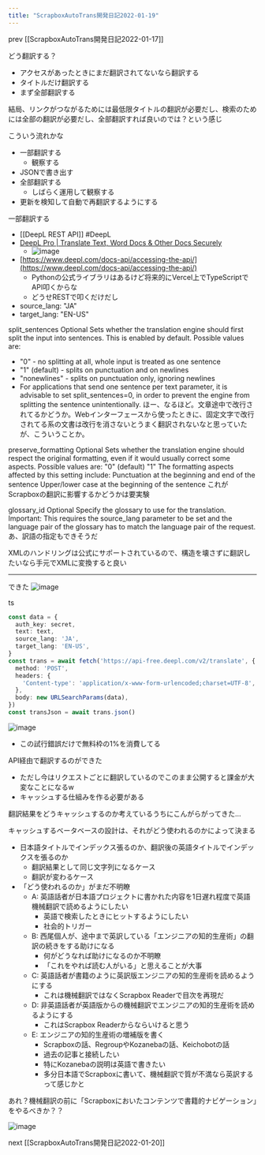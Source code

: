 ```yaml
---
title: "ScrapboxAutoTrans開発日記2022-01-19"
---
```


prev [[ScrapboxAutoTrans開発日記2022-01-17]]

どう翻訳する？
- アクセスがあったときにまだ翻訳されてないなら翻訳する
- タイトルだけ翻訳する
- まず全部翻訳する

結局、リンクがつながるためには最低限タイトルの翻訳が必要だし、検索のためには全部の翻訳が必要だし、全部翻訳すれば良いのでは？という感じ

こういう流れかな
- 一部翻訳する
    - 観察する
- JSONで書き出す
- 全部翻訳する
    - しばらく運用して観察する
- 更新を検知して自動で再翻訳するようにする

一部翻訳する
- [[DeepL REST API]] #DeepL
- [DeepL Pro | Translate Text, Word Docs & Other Docs Securely](https://www.deepl.com/pro#developer)
    - ![image](https://gyazo.com/2ebfb7ef54b85892f8c9741e74b238fd/thumb/1000)
- [https://www.deepl.com/docs-api/accessing-the-api/](https://www.deepl.com/docs-api/accessing-the-api/)
    - Pythonの公式ライブラリはあるけど将来的にVercel上でTypeScriptでAPI叩くからな
    - どうせRESTで叩くだけだし
- source_lang: "JA"
- target_lang: "EN-US"

split_sentences	Optional	Sets whether the translation engine should first split the input into sentences. This is enabled by default. Possible values are:
- "0" - no splitting at all, whole input is treated as one sentence
- "1" (default) - splits on punctuation and on newlines
- "nonewlines" - splits on punctuation only, ignoring newlines
- For applications that send one sentence per text parameter, it is advisable to set split_sentences=0, in order to prevent the engine from splitting the sentence unintentionally.
ほー、なるほど。文章途中で改行されてるかどうか。Webインターフェースから使ったときに、固定文字で改行されてる系の文書は改行を消さないとうまく翻訳されないなと思っていたが、こういうことか。

preserve_formatting	Optional	Sets whether the translation engine should respect the original formatting, even if it would usually correct some aspects. Possible values are:
"0" (default)
"1"
The formatting aspects affected by this setting include:
Punctuation at the beginning and end of the sentence
Upper/lower case at the beginning of the sentence
これがScrapboxの翻訳に影響するかどうかは要実験

glossary_id	Optional	Specify the glossary to use for the translation. Important: This requires the source_lang parameter to be set and the language pair of the glossary has to match the language pair of the request.
あ、訳語の指定もできそうだ

XMLのハンドリングは公式にサポートされているので、構造を壊さずに翻訳したいなら手元でXMLに変換すると良い

---
できた
![image](https://gyazo.com/a80b6ef2e227460f5c8d2d06bf20b7d1/thumb/1000)

ts

```typescript
const data = {
  auth_key: secret,
  text: text,
  source_lang: 'JA',
  target_lang: 'EN-US',
}
const trans = await fetch('https://api-free.deepl.com/v2/translate', {
  method: 'POST',
  headers: {
    'Content-type': 'application/x-www-form-urlencoded;charset=UTF-8',
  },
  body: new URLSearchParams(data),
})
const transJson = await trans.json()
```


![image](https://gyazo.com/629af2874dc7894f8c9008253c621d46/thumb/1000)
- この試行錯誤だけで無料枠の1%を消費してる

API経由で翻訳するのができた
- ただし今はリクエストごとに翻訳しているのでこのまま公開すると課金が大変なことになるw
- キャッシュする仕組みを作る必要がある

翻訳結果をどうキャッシュするのか考えているうちにこんがらがってきた…

キャッシュするベータベースの設計は、それがどう使われるのかによって決まる
- 日本語タイトルでインデックス張るのか、翻訳後の英語タイトルでインデックスを張るのか
    - 翻訳結果として同じ文字列になるケース
    - 翻訳が変わるケース
- 「どう使われるのか」がまだ不明瞭
    - A: 英語話者が日本語プロジェクトに書かれた内容を1日遅れ程度で英語機械翻訳で読めるようにしたい
        - 英語で検索したときにヒットするようにしたい
        - 社会的トリガー
    - B: 西尾個人が、途中まで英訳している「エンジニアの知的生産術」の翻訳の続きをする助けになる
        - 何がどうなれば助けになるのか不明瞭
        - 「これをやれば読む人がいる」と思えることが大事
    - C: 英語話者が書籍のように英訳版エンジニアの知的生産術を読めるようにする
        - これは機械翻訳ではなくScrapbox Readerで目次を再現だ
    - D: 非英語話者が英語版からの機械翻訳でエンジニアの知的生産術を読めるようにする
        - これはScrapbox Readerからならいけると思う
    - E: エンジニアの知的生産術の増補版を書く
        - Scrapboxの話、RegroupやKozanebaの話、Keichobotの話
        - 過去の記事と接続したい
        - 特にKozanebaの説明は英語で書きたい
        - 多分日本語でScrapboxに書いて、機械翻訳で質が不満なら英訳するって感じかと

あれ？機械翻訳の前に「Scrapboxにおいたコンテンツで書籍的ナビゲーション」をやるべきか？？

![image](https://gyazo.com/f0c5e7b6460222ce91e0d6d661234beb/thumb/1000)


next [[ScrapboxAutoTrans開発日記2022-01-20]]

